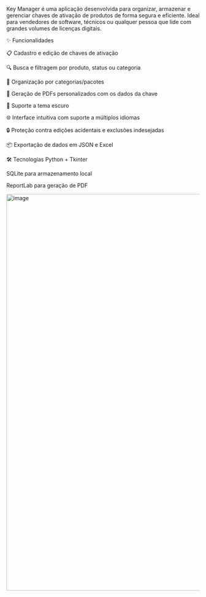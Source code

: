 Key Manager é uma aplicação desenvolvida para organizar, armazenar e gerenciar chaves de ativação de produtos de forma segura e eficiente. Ideal para vendedores de software, técnicos ou qualquer pessoa que lide com grandes volumes de licenças digitais.

✨ Funcionalidades

📋 Cadastro e edição de chaves de ativação

🔍 Busca e filtragem por produto, status ou categoria

📁 Organização por categorias/pacotes

🧾 Geração de PDFs personalizados com os dados da chave

🌙 Suporte a tema escuro

🌐 Interface intuitiva com suporte a múltiplos idiomas

🔒 Proteção contra edições acidentais e exclusões indesejadas

📦 Exportação de dados em JSON e Excel

🛠 Tecnologias
Python + Tkinter

SQLite para armazenamento local

ReportLab para geração de PDF

<img width="1919" height="1033" alt="image" src="https://github.com/user-attachments/assets/93a82e66-24d8-404e-9f8a-10687ac50a04" />
